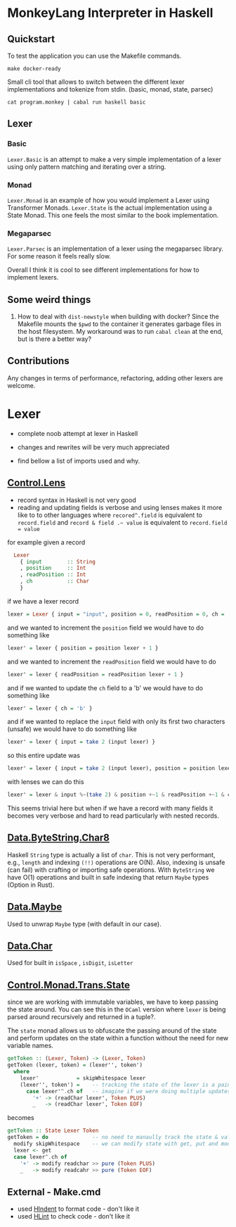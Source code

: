 # MonkeyLang Interpreter in Haskell

## Quickstart

To test the application you can use the Makefile commands.

```console
make docker-ready
```

Small cli tool that allows to switch between the different lexer
implementations and tokenize from stdin. (basic, monad, state, parsec)

```console
cat program.monkey | cabal run haskell basic
```

## Lexer

### Basic

`Lexer.Basic` is an attempt to make a very simple implementation of a lexer
using only pattern matching and iterating over a string.

### Monad

`Lexer.Monad` is an example of how you would implement a Lexer using
Transformer Monads. `Lexer.State` is the actual implementation using a State
Monad. This one feels the most similar to the book implementation.

### Megaparsec

`Lexer.Parsec` is an implementation of a lexer using the megaparsec library.
For some reason it feels really slow.

Overall I think it is cool to see different implementations for how to
implement lexers.

## Some weird things

1. How to deal with `dist-newstyle` when building with docker? Since the
   Makefile mounts the `$pwd` to the container it generates garbage files in
   the host filesystem. My workaround was to run `cabal clean` at the end, but
   is there a better way?

## Contributions

Any changes in terms of performance, refactoring, adding other lexers are
welcome.

# Lexer

- complete noob attempt at lexer in Haskell
- changes and rewrites will be very much appreciated

- find bellow a list of imports used and why.

## [Control.Lens](https://hackage.haskell.org/package/lens-5.2.2/docs/Control-Lens.html)

- record syntax in Haskell  is not very good
- reading and updating fields is verbose and using lenses makes it more like to to other languages where `recored^.field` is equivalent to `record.field` and `record & field .~ value` is equivalent to `record.field = value`

for example given a record

```haskell
  Lexer
    { input        :: String
    , position     :: Int
    , readPosition :: Int
    , ch           :: Char
    }
```

if we have a lexer record

```haskell
lexer = Lexer { input = "input", position = 0, readPosition = 0, ch = 'a' }
```

and we wanted to increment the `position` field we would have to do something like

```haskell
lexer' = lexer { position = position lexer + 1 }
```

and we wanted to increment the `readPosition`  field we would have to do

```haskell
lexer' = lexer { readPosition = readPosition lexer + 1 }
```

and if we wanted to update the `ch` field to a 'b' we would have to do something like

```haskell
lexer' = lexer { ch = 'b' }
```

and if we wanted to replace the `input` field with only its first two characters (unsafe) we would have to do something like

```haskell
lexer' = lexer { input = take 2 (input lexer) }
```

so this entire update was

```haskell
lexer' = lexer { input = take 2 (input lexer), position = position lexer + 1, readPosition = readPosition lexer + 1, ch = 'b' }
```

with lenses we can do this

```haskell
lexer' = lexer & input %~(take 2) & position +~1 & readPosition +~1 & ch .~ 'b'
```

This seems trivial here but when if we have a record with many fields it becomes very verbose and hard to read particularly with nested records.

## [Data.ByteString.Char8](https://hackage.haskell.org/package/bytestring-0.11.4.0/docs/Data-ByteString-Char8.html)

Haskell `String` type is actually a list of `char`.
This is not very performant, e.g., `length` and indexing `(!!)` operations are O(N). Also, indexing is unsafe (can fail) with crafting or importing safe operations. With `ByteString` we have O(1) operations and built in safe indexing that return `Maybe` types (Option in Rust).

## [Data.Maybe](https://hackage.haskell.org/package/base-4.18.0.0/docs/Data-Maybe.html)

Used to unwrap `Maybe` type (with default in our case).

## [Data.Char](https://hackage.haskell.org/package/base-4.18.0.0/docs/Data-Char.html)

Used  for built in `isSpace` , `isDigit`, `isLetter`

## [Control.Monad.Trans.State](https://hackage.haskell.org/package/transformers-0.6.1.0/docs/Control-Monad-Trans-State.html)

since we are working with immutable variables, we have to keep passing the state around. You can see this in the `OCaml` version where `lexer` is being parsed around recursively and returned in a tuple?.

The `state` monad allows us to obfuscate the passing around of the state and perform updates on the state within a function without the need for new variable names.

```haskell
getToken :: (Lexer, Token) -> (Lexer, Token)
getToken (lexer, token) = (lexer'', token')
  where
    lexer'            = skipWhitespace lexer
    (lexer'', token') =    -- tracking the state of the lexer is a pain
      case lexer'^.ch of   -- imagine if we were doing multiple updates
        '+' -> (readChar lexer', Token PLUS)
        _   -> (readChar lexer', Token EOF)
```

becomes

```haskell
getToken :: State Lexer Token
getToken = do              -- no need to manaully track the state & value of the lexer
  modify skipWhitespace    -- we can modify state with get, put and modify
  lexer <- get
  case lexer^.ch of
    '+' -> modify readchar >> pure (Token PLUS)
    _   -> modify readcahr >> pure (Token EOF)
```

## External - Make.cmd

- used [HIndent](https://hackage.haskell.org/package/hindent) to format code - don't like it
- used [HLint](https://hackage.haskell.org/package/hlint) to check code - don't like it
